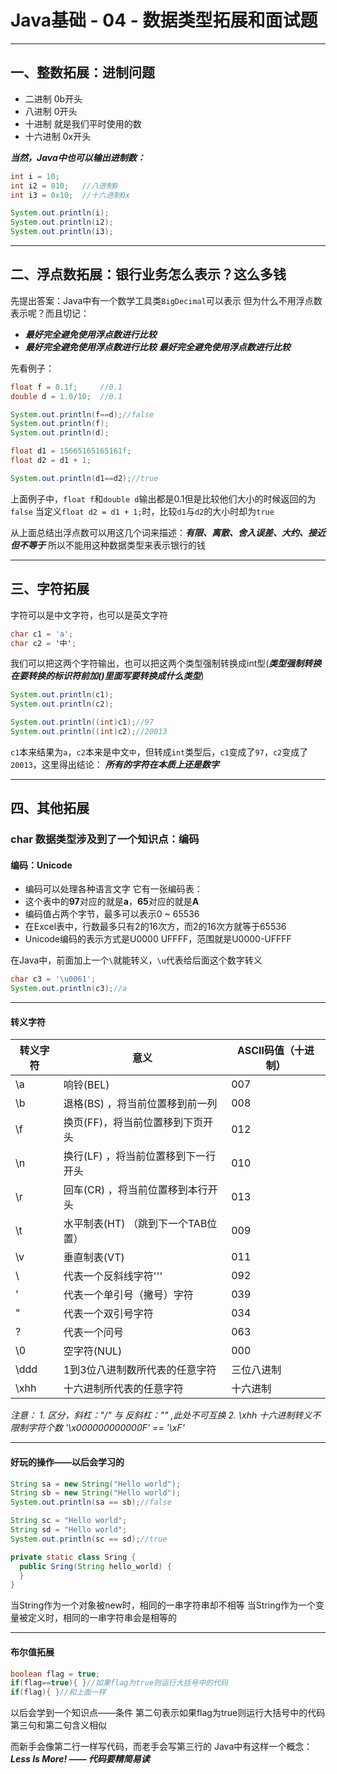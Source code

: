 # Java基础 - 04 - 数据类型拓展和面试题

---

## 一、整数拓展：进制问题

- 二进制	0b开头
- 八进制	0开头
- 十进制	就是我们平时使用的数
- 十六进制 0x开头

***当然，Java中也可以输出进制数：***

```java
int i = 10;
int i2 = 010;   //八进制0
int i3 = 0x10;  //十六进制0x

System.out.println(i);
System.out.println(i2);
System.out.println(i3);
```

---

## 二、浮点数拓展：银行业务怎么表示？这么多钱

先提出答案：Java中有一个数学工具类`BigDecimal`可以表示
但为什么不用浮点数表示呢？而且切记：

- ***最好完全避免使用浮点数进行比较***
- ***最好完全避免使用浮点数进行比较***
***最好完全避免使用浮点数进行比较***

先看例子：

```java
float f = 0.1f;     //0.1
double d = 1.0/10;  //0.1

System.out.println(f==d);//false
System.out.println(f);
System.out.println(d);

float d1 = 15665165165161f;
float d2 = d1 + 1;

System.out.println(d1==d2);//true
```

上面例子中，`float f`和`double d`输出都是0.1但是比较他们大小的时候返回的为`false`
当定义`float d2 = d1 + 1;`时，比较`d1`与`d2`的大小时却为`true`

从上面总结出浮点数可以用这几个词来描述：***有限、离散、舍入误差、大约、接近但不等于***
所以不能用这种数据类型来表示银行的钱

---

## 三、字符拓展

字符可以是中文字符，也可以是英文字符

```java
char c1 = 'a';
char c2 = '中';
```

我们可以把这两个字符输出，也可以把这两个类型强制转换成int型(***类型强制转换在要转换的标识符前加()里面写要转换成什么类型***)

```java
System.out.println(c1);
System.out.println(c2);

System.out.println((int)c1);//97
System.out.println((int)c2);//20013
```

`c1`本来结果为`a`，`c2`本来是中文`中`，但转成`int`类型后，`c1`变成了`97`，`c2`变成了`20013`，这里得出结论：
															***所有的字符在本质上还是数字***

---

## 四、其他拓展

###  char 数据类型涉及到了一个知识点：编码

#### 编码：Unicode
- 编码可以处理各种语言文字	它有一张编码表：
- 这个表中的**97**对应的就是**a**，**65**对应的就是**A**
- 编码值占两个字节，最多可以表示0 ~ 65536
- 在Excel表中，行数最多只有2的16次方，而2的16次方就等于65536
- Unicode编码的表示方式是U0000 UFFFF，范围就是U0000-UFFFF

在Java中，前面加上一个`\`就能转义，`\u`代表给后面这个数字转义

```java
char c3 = '\u0061';
System.out.println(c3);//a
```

---

#### 转义字符

| 转义字符 | 意义                                | ASCII码值（十进制） |
| -------- | ----------------------------------- | ------------------- |
| \a       | 响铃(BEL)                           | 007                 |
| \b       | 退格(BS) ，将当前位置移到前一列     | 008                 |
| \f       | 换页(FF)，将当前位置移到下页开头    | 012                 |
| \n       | 换行(LF) ，将当前位置移到下一行开头 | 010                 |
| \r       | 回车(CR) ，将当前位置移到本行开头   | 013                 |
| \t       | 水平制表(HT) （跳到下一个TAB位置）  | 009                 |
| \v       | 垂直制表(VT)                        | 011                 |
| \\       | 代表一个反斜线字符''\'              | 092                 |
| \'       | 代表一个单引号（撇号）字符          | 039                 |
| \"       | 代表一个双引号字符                  | 034                 |
| \?       | 代表一个问号                        | 063                 |
| \0       | 空字符(NUL)                         | 000                 |
| \ddd     | 1到3位八进制数所代表的任意字符      | 三位八进制          |
| \xhh     | 十六进制所代表的任意字符            | 十六进制            |

*注意：*
*1. 区分，斜杠："/" 与 反斜杠："\" ,此处不可互换*
*2. \xhh 十六进制转义不限制字符个数 '\x000000000000F' == '\xF'*

---

#### 好玩的操作——以后会学习的

```java
String sa = new String("Hello world");
String sb = new String("Hello world");
System.out.println(sa == sb);//false

String sc = "Hello world";
String sd = "Hello world";
System.out.println(sc == sd);//true

private static class Sring {
  public Sring(String hello_world) {
  }
}
```

当String作为一个对象被new时，相同的一串字符串却不相等
当String作为一个变量被定义时，相同的一串字符串会是相等的

---

#### 布尔值拓展

```java
boolean flag = true;
if(flag==true){ }//如果flag为true则运行大括号中的代码
if(flag){ }//和上面一样
```

以后会学到一个知识点——条件
第二句表示如果flag为true则运行大括号中的代码
第三句和第二句含义相似

而新手会像第二行一样写代码，而老手会写第三行的
Java中有这样一个概念：***Less Is More! —— 代码要精简易读***